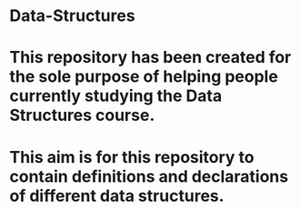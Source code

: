 # Data-Structures
# This repository has been created for the sole purpose of helping people currently studying the Data Structures course.
# This aim is for this repository to contain definitions and declarations of different data structures. 
